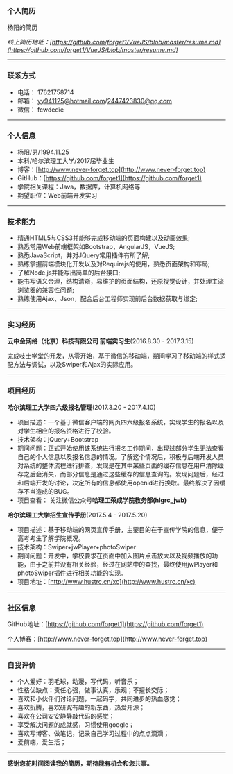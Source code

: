 ### 个人简历

杨阳的简历

*线上简历地址：[https://github.com/forget1/VueJS/blob/master/resume.md](https://github.com/forget1/VueJS/blob/master/resume.md)*

-----

### 联系方式

- 电话： 17621758714
- 邮箱： yy941125@hotmail.com/2447423830@qq.com
- 微信： fcwdedie

-----

### 个人信息

- 杨阳/男/1994.11.25
- 本科/哈尔滨理工大学/2017届毕业生
- 博客：[http://www.never-forget.top](http://www.never-forget.top)
- GitHub：[https://github.com/forget1](https://github.com/forget1)
- 学院相关课程：Java，数据库，计算机网络等
- 期望职位：Web前端开发实习

------

### 技术能力

- 精通HTML5与CSS3并能够完成移动端的页面构建以及动画效果;
- 熟悉常用Web前端框架如Bootstrap，AngularJS，VueJS;
- 熟悉JavaScript，并对JQuery常用插件有所了解;
- 熟练掌握前端模块化开发以及对Requirejs的使用，熟悉页面架构和布局;
- 了解Node.js并能写出简单的后台接口;
- 能书写语义合理，结构清晰，易维护的页面结构，还原视觉设计，并处理主流浏览器的兼容性问题;
- 熟练使用Ajax、Json，配合后台工程师实现前后台数据获取与绑定;

--------

### 实习经历

**云中金网络（北京）科技有限公司 前端实习生**(2016.8.30 - 2017.3.15)

完成吱士学堂的开发，从零开始，基于微信的移动端，期间学习了移动端的样式适配方法与调试，以及Swiper和Ajax的实际应用。

----

### 项目经历

**哈尔滨理工大学四六级报名管理**(2017.3.20 - 2017.4.10)

- 项目描述：一个基于微信客户端的网页四六级报名系统，实现学生的报名以及对学生相应的报名资格进行了校验。
- 技术架构：jQuery+Bootstrap
- 期间问题：正式开始使用该系统进行报名工作期间，出现过部分学生无法查看自己的个人信息以及报名信息的情况。了解这个情况后，积极与后端开发人员对系统的整体流程进行排查，发现是在其中某些页面的缓存信息在用户清除缓存之后会消失，而部分信息是通过这些缓存的信息查询的。发现问题后，经过和后端开发的讨论，决定所有的信息都使用openid进行换取。最终解决了因缓存不当造成的BUG。
- 项目查看： 关注微信公众号**哈理工荣成学院教务部(hlgrc_jwb)**

**哈尔滨理工大学招生宣传手册**(2017.5.4 - 2017.5.20)

- 项目描述：基于移动端的网页宣传手册，主要目的在于宣传学院的信息，便于高考考生了解学院概况。
- 技术架构：Swiper+jwPlayer+photoSwiper
- 期间问题：开发中，学校要求在页面中加入图片点击放大以及视频播放的功能，由于之前并没有相关经验，经过在网站中的查找，最终使用jwPlayer和photoSwiper插件进行相关功能的实现。
- 项目地址：[http://www.hustrc.cn/xc](http://www.hustrc.cn/xc)

--------

### 社区信息

GitHub地址：[https://github.com/forget1](https://github.com/forget1)

个人博客：[http://www.never-forget.top](http://www.never-forget.top)

-------

### 自我评价

- 个人爱好：羽毛球，动漫，写代码，听音乐；
- 性格优缺点：责任心强，做事认真，乐观；不擅长交际；
- 喜欢和小伙伴们讨论问题，一起码字，共同进步的热血感觉；
- 喜欢折腾，喜欢研究有趣的新东西，热爱开源；
- 喜欢在公司安安静静敲代码的感觉；
- 享受解决问题的成就感，习惯使用google；
- 喜欢写博客、做笔记，记录自己学习过程中的点点滴滴；
- 爱前端，爱生活；

------

**感谢您花时间阅读我的简历，期待能有机会和您共事。**